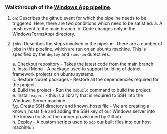 ### Walkthrough of the [Windows App pipeline](.github/workflows/iis-deploy-winforms.yaml).

1. `on`: Describes the github event for which the pipeline needs to be triggered. Here, there are two conditions which need to be satisfied:
   a. A push event to the main branch.
   b. Code changes only in the WindowsFormsApp/ directory.

2. `jobs`: Describes the steps involved in the pipeline. There are a number of jobs in this pipeline, which are run on an ubuntu machine.
   This is specified by the `deploy` and `runs-on` durectives.

   a. Checkout repository - Takes the latest code from the main branch. \
   b. Install Mono - A package used to support building of dotnet framework projects on ubuntu systems. \
   c. Restore NuGet packages - Restore all the dependencies required for the project. \
   d. Build the project - Run the `msbuild` command to build the project. \
   e. Install `expect` - this is a library that is required to SSH into the Windows Server machine. \
   f,g. Create SSH directory and known_hosts file - We are creating a known_hosts file and adding the SSH key of our Windows server into the known hosts of the runner provisioned by Github. \
   h. Deploy - A custom scripts used to `scp` our built files into our host machine. \
